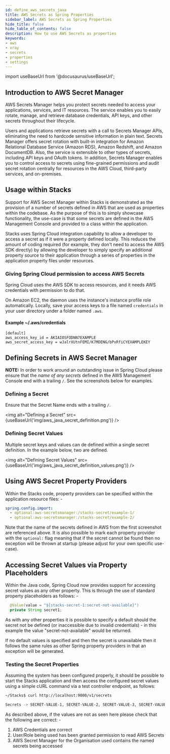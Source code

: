 ```yaml
---
id: define_aws_secrets_java
title: AWS Secrets as Spring Properties
sidebar_label: AWS Secrets as Spring Properties
hide_title: false
hide_table_of_contents: false
description: How to use AWS Secrets as properties
keywords:
- aws 
- xray
- secrets
- properties
- settings
---
```


import useBaseUrl from '@docusaurus/useBaseUrl';

## Introduction to AWS Secret Manager

AWS Secrets Manager helps you protect secrets needed to access your applications, services, and IT resources. The service 
enables you to easily rotate, manage, and retrieve database credentials, API keys, and other secrets throughout their lifecycle. 

Users and applications retrieve secrets with a call to Secrets Manager APIs, eliminating the need to hardcode sensitive 
information in plain text. Secrets Manager offers secret rotation with built-in integration for Amazon Relational Database 
Service (Amazon RDS), Amazon Redshift, and Amazon DocumentDB. Also, the service is extensible to other types of secrets, 
including API keys and OAuth tokens. In addition, Secrets Manager enables you to control access to secrets using fine-grained 
permissions and audit secret rotation centrally for resources in the AWS Cloud, third-party services, and on-premises.

## Usage within Stacks

Support for AWS Secret Manager within Stacks is demonstrated as the provision of a number of secrets defined in AWS that are used as 
properties within the codebase. As the purpose of this is to simply showcase functionality, the use-case is that some secrets are 
defined in the AWS Management Console and provided to a class within the application.

Stacks uses Spring Cloud integration capability to allow a developer to access a secret as if it were a property defined locally.
This reduces the amount of coding required (for example, they don't need to access the AWS SDK directly) by allowing the developer to 
simply specify an additional property source to their application through a series of properties in the application property files under
resources.

### Giving Spring Cloud permission to access AWS Secrets

Spring Cloud uses the AWS SDK to access resources, and it needs AWS credentials with permission to do that.

On Amazon EC2, the daemon uses the instance's instance profile role automatically. Locally, save your access keys to a file
named `credentials` in your user directory under a folder named `.aws`.

#### Example ~/.aws/credentials

```text
[default]
aws_access_key_id = AKIAIOSFODNN7EXAMPLE
aws_secret_access_key = wJalrXUtnFEMI/K7MDENG/bPxRfiCYEXAMPLEKEY
```

## Defining Secrets in AWS Secret Manager

**NOTE:** In order to work around an outstanding issue in Spring Cloud please ensure that the _name of any secrets_ defined in the AWS
Management Console end with a trailing `/`. See the screenshots below for examples.

### Defining a Secret

Ensure that the Secret Name ends with a trailing `/`.

<img alt="Defining a Secret" src={useBaseUrl('img/aws_java_secret_definition.png')} />

### Defining Secret Values

Multiple secret keys and values can de defined within a single secret definition. In the example below, two are defined.

<img alt="Defining Secret Values" src={useBaseUrl('img/aws_java_secret_definition_values.png')} />

## Using AWS Secret Property Providers 

Within the Stacks code, property providers can be specified within the application resource files: -

```yaml
spring.config.import:
  - optional:aws-secretsmanager:/stacks-secret/example-1/
  - optional:aws-secretsmanager:/stacks-secret/example-2/
```

Note that the name of the secrets defined in AWS from the first screenshot are referenced above. It is also possible to mark
each property provider with the `optional:` flag meaning that if the secret cannot be found then no exception will be thrown
at startup (please adjust for your own specific use-case).

## Accessing Secret Values via Property Placeholders

Within the Java code, Spring Cloud now provides support for accessing secret values as any other property. This is through the use
of standard property placeholders as follows: -

```java
  @Value(value = "${stacks-secret-1:secret-not-available}")
  private String secret1;
```

As with any other properties it is possible to specify a default should the secret not be defined (or inaccessible due to 
invalid credentials) - in this example the value "secret-not-available" would be returned. 

If no default values is specified and then the secret is unavailable then it follows the same rules as other Spring property 
providers in that an exception will be generated.

### Testing the Secret Properties

Assuming the system has been configured properly, it should be possible to start the Stacks application and then access 
the configured secret values using a simple cURL command via a test controller endpoint, as follows:

```bash
~/Stacks$ curl http://localhost:9000/v1/secrets

Secrets -> SECRET-VALUE-1, SECRET-VALUE-2, SECRET-VALUE-3, SECRET-VALUE-4
```

As described above, if the values are not as seen here please check that the following are correct: -

1. AWS Credentials are correct
2. User/Role being used has been granted permission to read AWS Secrets 
3. AWS Secret Manager for the Organisation used contains the named secrets being accessed
